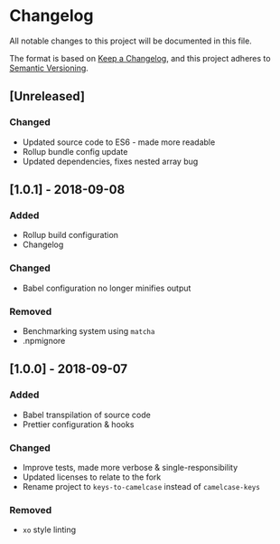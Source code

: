 # Changelog

All notable changes to this project will be documented in this file.

The format is based on [Keep a Changelog](https://keepachangelog.com/en/1.0.0/),
and this project adheres to [Semantic Versioning](https://semver.org/spec/v2.0.0.html).

## [Unreleased]

### Changed

- Updated source code to ES6 - made more readable
- Rollup bundle config update
- Updated dependencies, fixes nested array bug

## [1.0.1] - 2018-09-08

### Added

- Rollup build configuration
- Changelog

### Changed

- Babel configuration no longer minifies output

### Removed

- Benchmarking system using `matcha`
- .npmignore

## [1.0.0] - 2018-09-07

### Added

- Babel transpilation of source code
- Prettier configuration & hooks

### Changed

- Improve tests, made more verbose & single-responsibility
- Updated licenses to relate to the fork
- Rename project to `keys-to-camelcase` instead of `camelcase-keys`

### Removed

- `xo` style linting
